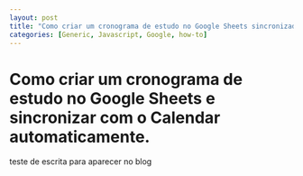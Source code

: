 ```yaml
---
layout: post
title: "Como criar um cronograma de estudo no Google Sheets sincronizado com o Google Calendar"
categories: [Generic, Javascript, Google, how-to]
---
```


# Como criar um cronograma de estudo no Google Sheets e sincronizar com o Calendar automaticamente.



teste de escrita para aparecer no blog